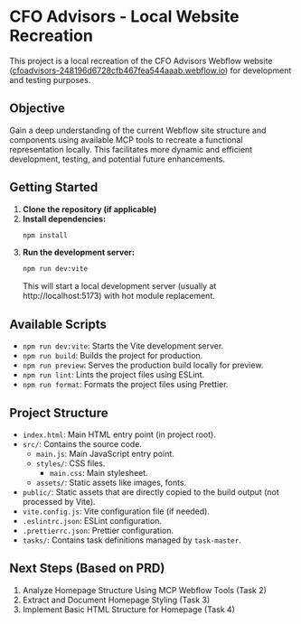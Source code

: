 # CFO Advisors - Local Website Recreation

This project is a local recreation of the CFO Advisors Webflow website ([cfoadvisors-248196d6728cfb467fea544aaab.webflow.io](https://cfoadvisors-248196d6728cfb467fea544aaab.webflow.io/)) for development and testing purposes.

## Objective

Gain a deep understanding of the current Webflow site structure and components using available MCP tools to recreate a functional representation locally. This facilitates more dynamic and efficient development, testing, and potential future enhancements.

## Getting Started

1.  **Clone the repository (if applicable)**
2.  **Install dependencies:**
    ```bash
    npm install
    ```
3.  **Run the development server:**
    ```bash
    npm run dev:vite
    ```
    This will start a local development server (usually at http://localhost:5173) with hot module replacement.

## Available Scripts

-   `npm run dev:vite`: Starts the Vite development server.
-   `npm run build`: Builds the project for production.
-   `npm run preview`: Serves the production build locally for preview.
-   `npm run lint`: Lints the project files using ESLint.
-   `npm run format`: Formats the project files using Prettier.

## Project Structure

-   `index.html`: Main HTML entry point (in project root).
-   `src/`: Contains the source code.
    -   `main.js`: Main JavaScript entry point.
    -   `styles/`: CSS files.
        -   `main.css`: Main stylesheet.
    -   `assets/`: Static assets like images, fonts.
-   `public/`: Static assets that are directly copied to the build output (not processed by Vite).
-   `vite.config.js`: Vite configuration file (if needed).
-   `.eslintrc.json`: ESLint configuration.
-   `.prettierrc.json`: Prettier configuration.
-   `tasks/`: Contains task definitions managed by `task-master`.

## Next Steps (Based on PRD)

1.  Analyze Homepage Structure Using MCP Webflow Tools (Task 2)
2.  Extract and Document Homepage Styling (Task 3)
3.  Implement Basic HTML Structure for Homepage (Task 4)